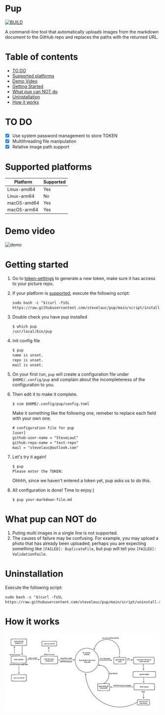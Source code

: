 # Pup 
[![BUILD](https://github.com/stevelauc/pup/workflows/Rust/badge.svg)](https://github.com/stevelauc/pup/actions/workflows/build.yml)

A command-line tool that automatically uploads images from the markdown document to
the GitHub repo and replaces the paths with the returned URL.

# Table of contents
   * [TO DO](https://github.com/SteveLauC/pup#to-do)
   * [Supported platforms](https://github.com/SteveLauC/pup#supported-platforms)
   * [Demo Video](https://github.com/SteveLauC/pup#demo-video)
   * [Getting Started](https://github.com/SteveLauC/pup#getting-started)
   * [What pup can NOT do](https://github.com/SteveLauC/pup#what-pup-can-not-do)
   * [Uninstallation](https://github.com/SteveLauC/pup#uninstallation)
   * [How it works](https://github.com/SteveLauC/pup#how-it-works)

# TO DO
- [x] Use system password management to store TOKEN
- [x] Multithreading file manipulation
- [x] Relative image path support

# Supported platforms

   |Platform  |Supported|
   |----------|---------|
   |Linux-amd64| Yes    |
   |Linux-arm64| No     |
   |macOS-amd64| Yes    |
   |macOS-arm64| Yes    |


# Demo video
  ![demo](https://user-images.githubusercontent.com/96880612/163975456-fdebdee0-f68f-4227-8f11-b1c72cb4eaa3.gif)

# Getting started
1. Go to [token-settings](https://github.com/settings/tokens) to generate a new
   token, make sure it has access to your picture repo.

2. If your platform is [supported](https://github.com/SteveLauC/pup#supported-platforms), execute the following script: 

   ```shell
   sudo bash -c "$(curl -fsSL https://raw.githubusercontent.com/stevelauc/pup/main/script/install.sh)"
   ```

3. Double check you have pup installed
   ```shell
   $ which pup
   /usr/local/bin/pup
   ```
4. init config file
   ```shell
   $ pup
   name is unset.
   repo is unset.
   mail is unset.
   ```
5. On your first run, `pup` will create a configuration file under
`$HOME/.config/pup` and complain about the incompleteness of the configuration
to you.

6. Then edit it to make it complete.
   ```shell
   $ vim $HOME/.config/pup/config.toml
   ```
   Make it something like the following one, remeber to replace each field with your own one.

   ```
   # configuration file for pup
   [user]
   github-user-name = "SteveLauC"
   github-repo-name = "test-repo"
   mail = "stevelauc@outlook.com"
   ```
7. Let's try it again!
   ```shell
   $ pup
   Please enter the TOKEN: 
   ```
   Ohhhh, since we haven't entered a token yet, pup asks us to do this.

8. All configuration is done! Time to enjoy:)
   ```shell
   $ pup your-markdown-file.md
   ```
   
# What pup can NOT do
1. Puting multi images in a single line is not supported.
2. The causes of failure may be confusing. For example, you may upload a photo 
   that has already been uploaded, perhaps you are expecting something like 
   `[FAILED]: DuplicateFile`, but pup will tell you `[FAILED]: ValidationFaile`.
   

# Uninstallation
   Execute the following script:

   ```shell
   sudo bash -c "$(curl -fsSL https://raw.githubusercontent.com/stevelauc/pup/main/script/uninstall.sh)"
   ```
# How it works
![workflow](https://github.com/SteveLauC/pic/blob/main/Page%201.jpeg)
